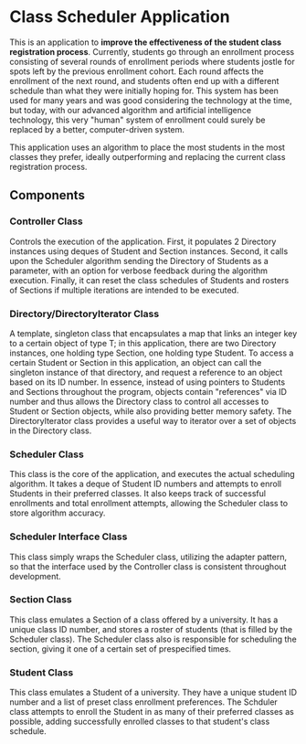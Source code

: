 # Class Scheduler Application

This is an application to **improve the effectiveness of the student class registration process**. Currently, students go through an enrollment process consisting of several rounds of enrollment periods where students jostle for spots left by the previous enrollment cohort. Each round affects the enrollment of the next round, and students often end up with a different schedule than what they were initially hoping for. This system has been used for many years and was good considering the technology at the time, but today, with our advanced algorithm and artificial intelligence technology, this very "human" system of enrollment could surely be replaced by a better, computer-driven system.

This application uses an algorithm to place the most students in the most classes they prefer, ideally outperforming and replacing the current class registration process.

## Components

### Controller Class
Controls the execution of the application. First, it populates 2 Directory instances using deques of Student and Section instances. Second, it calls upon the Scheduler algorithm sending the Directory of Students as a parameter, with an option for verbose feedback during the algorithm execution. Finally, it can reset the class schedules of Students and rosters of Sections if multiple iterations are intended to be executed.

### Directory/DirectoryIterator Class
A template, singleton class that encapsulates a map that links an integer key to a certain object of type T; in this application, there are two Directory instances, one holding type Section, one holding type Student. To access a certain Student or Section in this application, an object can call the singleton instance of that directory, and request a reference to an object based on its ID number. In essence, instead of using pointers to Students and Sections throughout the program, objects contain "references" via ID number and thus allows the Directory class to control all accesses to Student or Section objects, while also providing better memory safety.
The DirectoryIterator class provides a useful way to iterator over a set of objects in the Directory class.

### Scheduler Class
This class is the core of the application, and executes the actual scheduling algorithm. It takes a deque of Student ID numbers and attempts to enroll Students in their preferred classes. It also keeps track of successful enrollments and total enrollment attempts, allowing the Scheduler class to store algorithm accuracy.

### Scheduler Interface Class
This class simply wraps the Scheduler class, utilizing the adapter pattern, so that the interface used by the Controller class is consistent throughout development.

### Section Class
This class emulates a Section of a class offered by a university. It has a unique class ID number, and  stores a roster of students (that is filled by the Scheduler class). The Scheduler class also is responsible for scheduling the section, giving it one of a certain set of prespecified times. 

### Student Class
This class emulates a Student of a university. They have a unique student ID number and a list of preset class enrollment preferences. The Schduler class attempts to enroll the Student in as many of their preferred classes as possible, adding successfully enrolled classes to that student's class schedule.